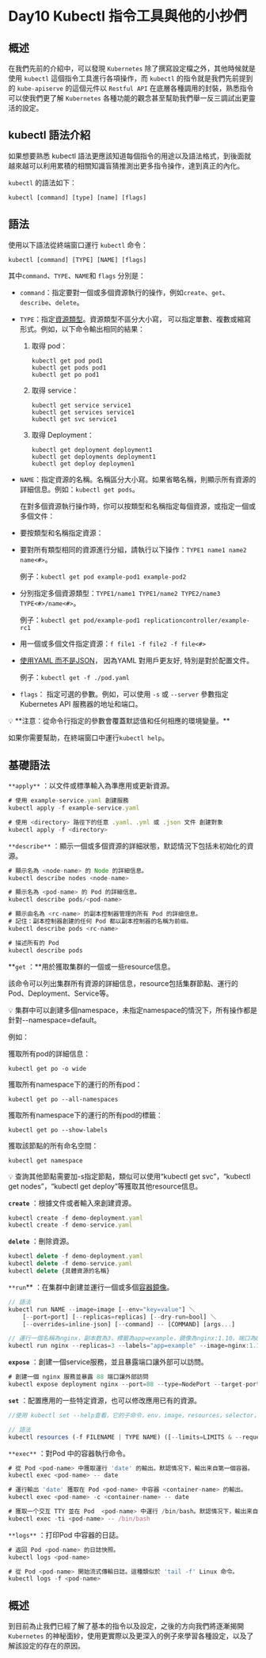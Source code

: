 # Day10 Kubectl 指令工具與他的小抄們

## 概述

在我們先前的介紹中，可以發現 `Kubernetes` 除了撰寫設定檔之外，其他時候就是使用 `kubectl` 這個指令工具進行各項操作，而 `kubectl` 的指令就是我們先前提到的 `kube-apiserve` 的這個元件以 `Restful API` 在底層各種調用的封裝，熟悉指令可以使我們更了解 `Kubernetes` 各種功能的觀念甚至幫助我們舉一反三調試出更靈活的設定。

## kubectl 語法介紹

如果想要熟悉 kubectl 語法更應該知道每個指令的用途以及語法格式，到後面就越來越可以利用累積的相關知識盲猜推測出更多指令操作，達到真正的內化。

`kubectl` 的語法如下：

```jsx
kubectl [command] [type] [name] [flags]
```

## **語法**

使用以下語法從終端窗口運行 `kubectl` 命令：

```jsx
kubectl [command] [TYPE] [NAME] [flags]
```

其中`command`、`TYPE`、`NAME`和 `flags` 分別是：

- `command`：指定要對一個或多個資源執行的操作，例如`create`、`get`、`describe`、`delete`。
- `TYPE`：指定[資源類型](https://kubernetes.io/zh-cn/docs/reference/kubectl/#resource-types)。資源類型不區分大小寫， 可以指定單數、複數或縮寫形式。例如，以下命令輸出相同的結果：
    1. 取得 pod：

        ```
        kubectl get pod pod1
        kubectl get pods pod1
        kubectl get po pod1
        
        ```

    2. 取得 service：

        ```
        kubectl get service service1
        kubectl get services service1
        kubectl get svc service1
        
        ```

    3. 取得 Deployment：

        ```
        kubectl get deployment deployment1
        kubectl get deployments deployment1
        kubectl get deploy deploymen1
        ```

- `NAME`：指定資源的名稱。名稱區分大小寫。如果省略名稱，則顯示所有資源的詳細信息。例如：`kubectl get pods`。

  在對多個資源執行操作時，你可以按類型和名稱指定每個資源，或指定一個或多個文件：

- 要按類型和名稱指定資源：
- 要對所有類型相同的資源進行分組，請執行以下操作：`TYPE1 name1 name2 name<#>`。

  例子：`kubectl get pod example-pod1 example-pod2`

- 分別指定多個資源類型：`TYPE1/name1 TYPE1/name2 TYPE2/name3 TYPE<#>/name<#>`。

  例子：`kubectl get pod/example-pod1 replicationcontroller/example-rc1`

- 用一個或多個文件指定資源：`f file1 -f file2 -f file<#>`
- [使用YAML 而不是JSON](https://kubernetes.io/zh-cn/docs/concepts/configuration/overview/#general-configuration-tips)， 因為YAML 對用戶更友好, 特別是對於配置文件。

  例子：`kubectl get -f ./pod.yaml`

- `flags`： 指定可選的參數。例如，可以使用 `-s` 或 `--server` 參數指定Kubernetes API 服務器的地址和端口。

<aside>
💡 **注意：從命令行指定的參數會覆蓋默認值和任何相應的環境變量。**

</aside>

如果你需要幫助，在終端窗口中運行`kubectl help`。

## 基礎語法

`**apply**` ：以文件或標準輸入為準應用或更新資源。

```jsx
# 使用 example-service.yaml 創建服務
kubectl apply -f example-service.yaml

# 使用 <directory> 路徑下的任意 .yaml、.yml 或 .json 文件 創建對象
kubectl apply -f <directory>
```

`**describe**` ：顯示一個或多個資源的詳細狀態，默認情況下包括未初始化的資源。

```jsx
# 顯示名為 <node-name> 的 Node 的詳細信息。
kubectl describe nodes <node-name>

# 顯示名為 <pod-name> 的 Pod 的詳細信息。
kubectl describe pods/<pod-name>

# 顯示由名為 <rc-name> 的副本控制器管理的所有 Pod 的詳细信息。
# 記住：副本控制器創建的任何 Pod 都以副本控制器的名稱为前缀。
kubectl describe pods <rc-name>

# 描述所有的 Pod
kubectl describe pods
```

**`get` ：**用於獲取集群的一個或一些resource信息。

該命令可以列出集群所有資源的詳細信息，resource包括集群節點、運行的Pod、Deployment、Service等。

<aside>
💡 集群中可以創建多個namespace，未指定namespace的情況下，所有操作都是針對--namespace=default。

</aside>

例如：

獲取所有pod的詳細信息：

```
kubectl get po -o wide
```

獲取所有namespace下的運行的所有pod：

```
kubectl get po --all-namespaces
```

獲取所有namespace下的運行的所有pod的標籤：

```
kubectl get po --show-labels
```

獲取該節點的所有命名空間：

```
kubectl get namespace
```

<aside>
💡 查詢其他節點需要加-s指定節點，類似可以使用“kubectl get svc”，“kubectl get nodes”，“kubectl get deploy”等獲取其他resource信息。

</aside>

**`create`** ：根據文件或者輸入來創建資源。

```jsx
kubectl create -f demo-deployment.yaml
kubectl create -f demo-service.yaml
```

**`delete`** ：刪除資源。

```jsx
kubectl delete -f demo-deployment.yaml
kubectl delete -f demo-service.yaml
kubectl delete {具體資源的名稱}
```

`**run`** ：在集群中創建並運行一個或多個[容器鏡像](https://cloud.tencent.com/product/tcr?from=10680)。

```jsx
// 語法
kubectl run NAME --image=image [--env="key=value"] ＼
	[--port=port] [--replicas=replicas] [--dry-run=bool] ＼
	[--overrides=inline-json] [--command] -- [COMMAND] [args...]
```

```jsx
// 運行一個名稱為nginx，副本数為3，標籤為app=example，鏡像為nginx:1.10，端口為80的容器實例
kubectl run nginx --replicas=3 --labels="app=example" --image=nginx:1.10 --port=80
```

**`expose`** ：創建一個service服務，並且暴露端口讓外部可以訪問。

```jsx
# 創建一個 nginx 服務並暴露 88 端口讓外部訪問
kubectl expose deployment nginx --port=88 --type=NodePort --target-port=80 --name=nginx-service

```

**`set`** ：配置應用的一些特定資源，也可以修改應用已有的資源。

```jsx
//使用 kubectl set --help查看，它的子命令，env，image，resources，selector，serviceaccount，subject。

// 語法
kubectl resources (-f FILENAME | TYPE NAME) ([--limits=LIMITS & --requests=REQUESTS]
```

`**exec**` ：對Pod 中的容器執行命令。

```jsx
# 從 Pod <pod-name> 中獲取運行 'date' 的輸出。默認情况下，輸出来自第一個容器。
kubectl exec <pod-name> -- date

# 運行輸出 'date' 獲取在 Pod <pod-name> 中容器 <container-name> 的輸出。
kubectl exec <pod-name> -c <container-name> -- date

# 獲取一个交互 TTY 並在 Pod  <pod-name> 中運行 /bin/bash。默認情况下，輸出来自第一個容器。
kubectl exec -ti <pod-name> -- /bin/bash
```

`**logs**` ：打印Pod 中容器的日誌。

```jsx
# 返回 Pod <pod-name> 的日誌快照。
kubectl logs <pod-name>

# 從 Pod <pod-name> 開始流式傳輸日誌。這種類似於 'tail -f' Linux 命令。
kubectl logs -f <pod-name>
```

## 概述

到目前為止我們已經了解了基本的指令以及設定，之後的方向我們將逐漸揭開 `Kubernetes` 的神秘面紗，使用更實際以及更深入的例子來學習各種設定，以及了解該設定的存在的原因。